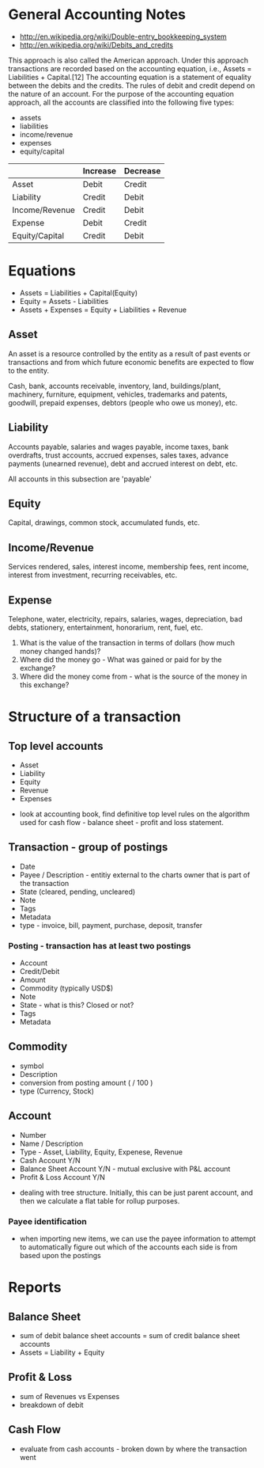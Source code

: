 # General Accounting Notes

* http://en.wikipedia.org/wiki/Double-entry_bookkeeping_system
* http://en.wikipedia.org/wiki/Debits_and_credits

This approach is also called the American approach. Under this approach
transactions are recorded based on the accounting equation, i.e., Assets =
Liabilities + Capital.[12] The accounting equation is a statement of equality
between the debits and the credits. The rules of debit and credit depend on the
nature of an account. For the purpose of the accounting equation approach, all
the accounts are classified into the following five types:

* assets
* liabilities
* income/revenue
* expenses
* equity/capital

|                | Increase | Decrease |
|----------------|----------|----------|
| Asset          | Debit    | Credit   |
| Liability      | Credit   | Debit    |
| Income/Revenue | Credit   | Debit    |
| Expense        | Debit    | Credit   |
| Equity/Capital | Credit   | Debit    |

# Equations

* Assets = Liabilities + Capital(Equity)
* Equity = Assets - Liabilities
* Assets + Expenses = Equity + Liabilities + Revenue


## Asset
An asset is a resource controlled by the entity as a result of past events or
transactions and from which future economic benefits are expected to flow to the
entity.

Cash, bank, accounts receivable, inventory, land, buildings/plant, machinery,
furniture, equipment, vehicles, trademarks and patents, goodwill, prepaid
expenses, debtors (people who owe us money), etc.

## Liability

Accounts payable, salaries and wages payable, income taxes, bank overdrafts,
trust accounts, accrued expenses, sales taxes, advance payments (unearned
revenue), debt and accrued interest on debt, etc.

All accounts in this subsection are 'payable'

## Equity

Capital, drawings, common stock, accumulated funds, etc.

## Income/Revenue

Services rendered, sales, interest income, membership fees, rent income,
interest from investment, recurring receivables, etc.

## Expense

Telephone, water, electricity, repairs, salaries, wages, depreciation, bad
debts, stationery, entertainment, honorarium, rent, fuel, etc.


1. What is the value of the transaction in terms of dollars (how much money changed
   hands)?
2. Where did the money go - What was gained or paid for by the exchange?
3. Where did the money come from - what is the source of the money in this
   exchange?

# Structure of a transaction

## Top level accounts
* Asset
* Liability
* Equity
* Revenue
* Expenses

- look at accounting book, find definitive top level rules on the algorithm used
  for cash flow - balance sheet - profit and loss statement.

## Transaction - group of postings
* Date
* Payee / Description - entitiy external to the charts owner that is part of the
  transaction
* State (cleared, pending, uncleared)
* Note
* Tags
* Metadata
* type - invoice, bill, payment, purchase, deposit, transfer

### Posting - transaction has at least two postings
* Account
* Credit/Debit
* Amount
* Commodity (typically USD$)
* Note
* State - what is this? Closed or not?
* Tags
* Metadata

## Commodity
* symbol
* Description
* conversion from posting amount ( / 100 )
* type (Currency, Stock)

## Account
* Number
* Name / Description
* Type - Asset, Liability, Equity, Expenese, Revenue
* Cash Account Y/N
* Balance Sheet Account Y/N - mutual exclusive with P&L account
* Profit & Loss Account Y/N

- dealing with tree structure. Initially, this can be just parent account, and
  then we calculate a flat table for rollup purposes.

### Payee identification
- when importing new items, we can use the payee information to attempt to
  automatically figure out which of the accounts each side is from based upon
  the postings

# Reports

## Balance Sheet
* sum of debit balance sheet accounts = sum of credit balance sheet accounts
* Assets = Liability + Equity

## Profit & Loss
* sum of Revenues vs Expenses
* breakdown of debit

## Cash Flow
* evaluate from cash accounts - broken down by where the transaction went

